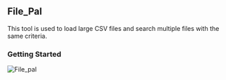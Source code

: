 ## File_Pal



This tool is used to load large CSV files and search multiple files with the same criteria.

### Getting Started

![File_pal]()
